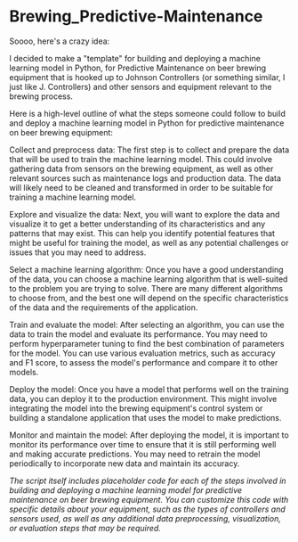 # Brewing_Predictive-Maintenance

Soooo, here's a crazy idea:

I decided to make a "template" for building and deploying a machine learning model in Python, for Predictive Maintenance on beer brewing equipment that is hooked up to Johnson Controllers (or something similar, I just like J. Controllers) and other sensors and equipment relevant to the brewing process.

Here is a high-level outline of what the steps someone could follow to build and deploy a machine learning model in Python for predictive maintenance on beer brewing equipment:

Collect and preprocess data: The first step is to collect and prepare the data that will be used to train the machine learning model. This could involve gathering data from sensors on the brewing equipment, as well as other relevant sources such as maintenance logs and production data. The data will likely need to be cleaned and transformed in order to be suitable for training a machine learning model.

Explore and visualize the data: Next, you will want to explore the data and visualize it to get a better understanding of its characteristics and any patterns that may exist. This can help you identify potential features that might be useful for training the model, as well as any potential challenges or issues that you may need to address.

Select a machine learning algorithm: Once you have a good understanding of the data, you can choose a machine learning algorithm that is well-suited to the problem you are trying to solve. There are many different algorithms to choose from, and the best one will depend on the specific characteristics of the data and the requirements of the application.

Train and evaluate the model: After selecting an algorithm, you can use the data to train the model and evaluate its performance. You may need to perform hyperparameter tuning to find the best combination of parameters for the model. You can use various evaluation metrics, such as accuracy and F1 score, to assess the model's performance and compare it to other models.

Deploy the model: Once you have a model that performs well on the training data, you can deploy it to the production environment. This might involve integrating the model into the brewing equipment's control system or building a standalone application that uses the model to make predictions.

Monitor and maintain the model: After deploying the model, it is important to monitor its performance over time to ensure that it is still performing well and making accurate predictions. You may need to retrain the model periodically to incorporate new data and maintain its accuracy.


*The script itself includes placeholder code for each of the steps involved in building and deploying a machine learning model for predictive maintenance on beer brewing equipment. You can customize this code with specific details about your equipment, such as the types of controllers and sensors used, as well as any additional data preprocessing, visualization, or evaluation steps that may be required.*
